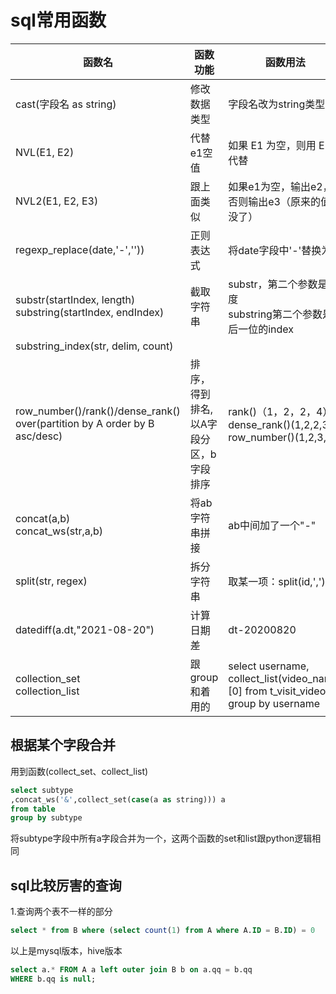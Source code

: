 # sql常用函数

| 函数名 | 函数功能 | 函数用法 |
| --- | - | --- |
|cast(字段名 as string)|修改数据类型|字段名改为string类型|
|NVL(E1, E2)|代替e1空值 | 如果 E1 为空，则用 E2 代替|
|NVL2(E1, E2, E3)|跟上面类似|如果e1为空，输出e2，否则输出e3（原来的值就没了）|
|regexp_replace(date,'-',''))| 正则表达式| 将date字段中'-'替换为''|
|substr(startIndex, length)<br>substring(startIndex, endIndex)|截取字符串|substr，第二个参数是长度<br>substring第二个参数是最后一位的index|
|substring_index(str, delim, count)|||
|row_number()/rank()/dense_rank() <br>over(partition by A order by B asc/desc)|排序，得到排名,以A字段分区，b字段排序|rank()（1，2，2，4）<br>dense_rank()(1,2,2,3)<br>row_number()(1,2,3,4)|
|concat(a,b)<br>concat_ws(str,a,b)|将ab字符串拼接|ab中间加了一个"-"|
|split(str, regex)|拆分字符串|取某一项：split(id,',')[0]|
|datediff(a.dt,"2021-08-20")|计算日期差|dt-20200820|
|collection_set<br>collection_list|跟group和着用的|select username, collect_list(video_name)[0] from t_visit_video group by username|

## 根据某个字段合并
用到函数(collect_set、collect_list)  
```sql
select subtype
,concat_ws('&',collect_set(case(a as string))) a
from table
group by subtype
```
将subtype字段中所有a字段合并为一个，这两个函数的set和list跟python逻辑相同


## sql比较厉害的查询

1.查询两个表不一样的部分
```sql
select * from B where (select count(1) from A where A.ID = B.ID) = 0
```
以上是mysql版本，hive版本
```sql
select a.* FROM A a left outer join B b on a.qq = b.qq
WHERE b.qq is null;
```